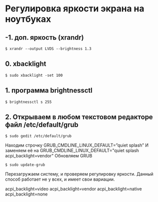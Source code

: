 # Регулировка яркости экрана на ноутбуках

## -1. доп. яркость (xrandr)
```
$ xrandr --output LVDS --brightness 1.3
```

## 0. xbacklight
```
$ sudo xbacklight -set 100
```

## 1. программа brightnessctl
```
$ brightnessctl s 255
```

## 2. Открываем в любом текстовом редакторе файл /etc/default/grub
```
$ sudo gedit /etc/default/grub
```
Находим строчку GRUB_CMDLINE_LINUX_DEFAULT=”quiet splash”
И заменяем её на
GRUB_CMDLINE_LINUX_DEFAULT="quiet splash acpi_backlight=vendor"
Обновляем GRUB
```
$ sudo update-grub
```
Перезагружаем систему, и проверяем регулировку яркости.
Данный способ работает не у всех, и имеет свои вариации.

acpi_backlight=video
acpi_backlight=vendor
acpi_backlight=native
acpi_backlight=none
